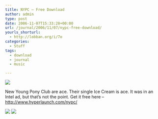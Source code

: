 ```yaml
---
title: NYPC – Free Download
author: admin
type: post
date: 2006-11-07T15:33:28+00:00
url: /journal/2006/11/07/nypc-free-download/
yourls_shorturl:
  - http://lobban.org/i/7o
categories:
  - Stuff
tags:
  - download
  - journal
  - music

---
```

![][1]

New Young Pony Club are ace. Their single Ice Cream is ace. It was in an Intel ad, but that’s not the point. Get it free here &#8211; <a href="http://www.hyperlaunch.com/nypc/" target="_blank">http://www.hyperlaunch.com/nypc/</a>

<div class="feedflare">
  <a href="http://feeds.feedburner.com/~f/nonimage?a=GD4Uz2wQ"><img src="http://feeds.feedburner.com/~f/nonimage?i=GD4Uz2wQ" /></a> <a href="http://feeds.feedburner.com/~f/nonimage?a=NW9YbXJL"><img src="http://feeds.feedburner.com/~f/nonimage?i=NW9YbXJL" /></a>
</div>

 [1]: http://lobban.org/wp-content/uploads/2011/06/nypc_01.jpg